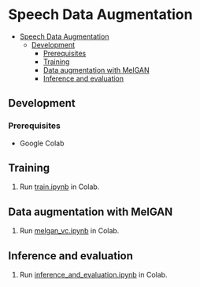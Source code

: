 # Speech Data Augmentation

- [Speech Data Augmentation](#speech-data-augmentation)
  - [Development](#development)
    - [Prerequisites](#prerequisites)
    - [Training](#training)
    - [Data augmentation with MelGAN](#data-augmentation-with-melgan)
    - [Inference and evaluation](#inference-and-evaluation)

## Development

### Prerequisites

- Google Colab

## Training

1. Run [train.ipynb](train.ipynb) in Colab.

## Data augmentation with MelGAN

1. Run [melgan_vc.ipynb](melgan_vc.ipynb) in Colab.

## Inference and evaluation

1. Run [inference_and_evaluation.ipynb](inference_and_evaluation.ipynb) in Colab.

